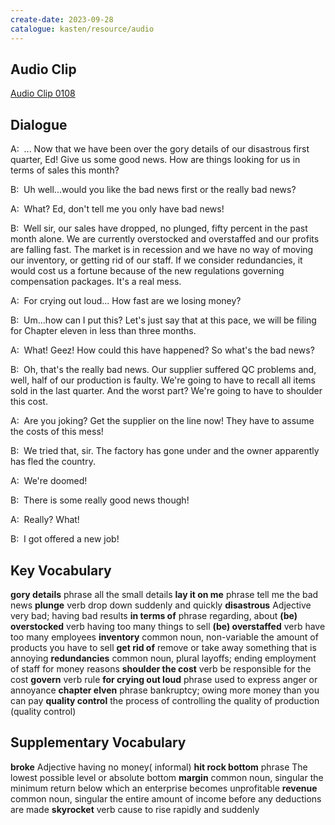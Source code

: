 ```yaml
---
create-date: 2023-09-28
catalogue: kasten/resource/audio
---
```


## Audio Clip
[Audio Clip 0108](https://archive.org/download/englishpod_all/englishpod_0108dg.mp3)

## Dialogue
A:  ... Now that we have been over the gory details of our disastrous first quarter, Ed! Give us some good news.  How are things looking for us in terms of sales this month?

B:  Uh well...would you like the bad news first or the really bad news?

A:  What? Ed, don't tell me you only have bad news!

B:  Well sir, our sales have dropped, no plunged, fifty percent in the past month alone.  We are currently overstocked and overstaffed and our profits are falling fast. The market is in recession and we have no way of moving our inventory, or getting rid of our staff.  If we consider redundancies, it would cost us a fortune because of the new regulations governing compensation packages.  It's a real mess.

A:  For crying out loud... How fast are we losing money?

B:  Um...how can I put this? Let's just say that at this pace, we will be filing for Chapter eleven in less than three months.

A:  What! Geez! How could this have happened? So what's the bad news?

B:  Oh, that's the really bad news.  Our supplier suffered QC problems and, well, half of our production is faulty.  We're going to have to recall all items sold in the last quarter. And the worst part?  We're going to have to shoulder this cost.

A:  Are you joking? Get the supplier on the line now! They have to assume the costs of this mess!

B:  We tried that, sir.  The factory has gone under and the owner apparently has fled the country.

A:  We're doomed!

B:  There is some really good news though!

A:  Really? What!

B:  I got offered a new job!

## Key Vocabulary
**gory details**          phrase                      all the small details
**lay it on me**          phrase                      tell me the bad news
**plunge**                verb                        drop down suddenly and quickly
**disastrous**            Adjective                   very bad; having bad results
**in terms of**           phrase                      regarding, about
**(be) overstocked**      verb                        having too many things to sell
**(be) overstaffed**      verb                        have too many employees
**inventory**             common noun, non-variable   the amount of products you have to sell
**get rid of**                                        remove or take away something that is annoying
**redundancies**          common noun, plural         layoffs; ending employment of staff for money reasons
**shoulder the cost**     verb                        be responsible for the cost
**govern**                verb                        rule
**for crying out loud**   phrase                      used to express anger or annoyance
**chapter elven**         phrase                      bankruptcy; owing more money than you can pay
**quality control**                                   the process of controlling the quality of production (quality control)

## Supplementary Vocabulary
**broke**             Adjective               having no money( informal)
**hit rock bottom**   phrase                  The lowest possible level or absolute bottom
**margin**            common noun, singular   the minimum return below which an enterprise becomes unprofitable
**revenue**           common noun, singular   the entire amount of income before any deductions are made
**skyrocket**         verb                    cause to rise rapidly and suddenly
